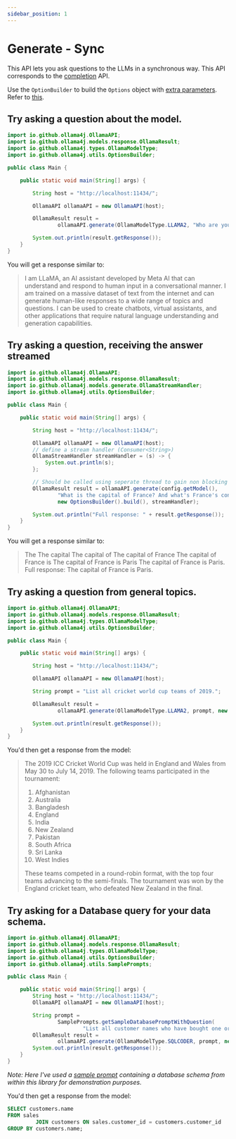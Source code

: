 ```yaml
---
sidebar_position: 1
---
```


# Generate - Sync

This API lets you ask questions to the LLMs in a synchronous way.
This API corresponds to
the [completion](https://github.com/jmorganca/ollama/blob/main/docs/api.md#generate-a-completion) API.

Use the `OptionBuilder` to build the `Options` object
with [extra parameters](https://github.com/jmorganca/ollama/blob/main/docs/modelfile.md#valid-parameters-and-values).
Refer
to [this](/apis-extras/options-builder).

## Try asking a question about the model.

```java
import io.github.ollama4j.OllamaAPI;
import io.github.ollama4j.models.response.OllamaResult;
import io.github.ollama4j.types.OllamaModelType;
import io.github.ollama4j.utils.OptionsBuilder;

public class Main {

    public static void main(String[] args) {

        String host = "http://localhost:11434/";

        OllamaAPI ollamaAPI = new OllamaAPI(host);

        OllamaResult result =
                ollamaAPI.generate(OllamaModelType.LLAMA2, "Who are you?", new OptionsBuilder().build());

        System.out.println(result.getResponse());
    }
}

```

You will get a response similar to:

> I am LLaMA, an AI assistant developed by Meta AI that can understand and respond to human input in a conversational
> manner. I am trained on a massive dataset of text from the internet and can generate human-like responses to a wide
> range of topics and questions. I can be used to create chatbots, virtual assistants, and other applications that
> require
> natural language understanding and generation capabilities.

## Try asking a question, receiving the answer streamed

```java
import io.github.ollama4j.OllamaAPI;
import io.github.ollama4j.models.response.OllamaResult;
import io.github.ollama4j.models.generate.OllamaStreamHandler;
import io.github.ollama4j.utils.OptionsBuilder;

public class Main {

    public static void main(String[] args) {

        String host = "http://localhost:11434/";

        OllamaAPI ollamaAPI = new OllamaAPI(host);
        // define a stream handler (Consumer<String>)
        OllamaStreamHandler streamHandler = (s) -> {
            System.out.println(s);
        };

        // Should be called using seperate thread to gain non blocking streaming effect.
        OllamaResult result = ollamaAPI.generate(config.getModel(),
                "What is the capital of France? And what's France's connection with Mona Lisa?",
                new OptionsBuilder().build(), streamHandler);

        System.out.println("Full response: " + result.getResponse());
    }
}
```

You will get a response similar to:

> The
> The capital
> The capital of
> The capital of France
> The capital of France is
> The capital of France is Paris
> The capital of France is Paris.
> Full response: The capital of France is Paris.

## Try asking a question from general topics.

```java
import io.github.ollama4j.OllamaAPI;
import io.github.ollama4j.models.response.OllamaResult;
import io.github.ollama4j.types.OllamaModelType;
import io.github.ollama4j.utils.OptionsBuilder;

public class Main {

    public static void main(String[] args) {

        String host = "http://localhost:11434/";

        OllamaAPI ollamaAPI = new OllamaAPI(host);

        String prompt = "List all cricket world cup teams of 2019.";

        OllamaResult result =
                ollamaAPI.generate(OllamaModelType.LLAMA2, prompt, new OptionsBuilder().build());

        System.out.println(result.getResponse());
    }
}

```

You'd then get a response from the model:

> The 2019 ICC Cricket World Cup was held in England and Wales from May 30 to July 14, 2019. The
> following teams
> participated in the tournament:
>
> 1. Afghanistan
> 2. Australia
> 3. Bangladesh
> 4. England
> 5. India
> 6. New Zealand
> 7. Pakistan
> 8. South Africa
> 9. Sri Lanka
> 10. West Indies
>
> These teams competed in a round-robin format, with the top four teams advancing to the
> semi-finals. The tournament was
> won by the England cricket team, who defeated New Zealand in the final.

## Try asking for a Database query for your data schema.

```java
import io.github.ollama4j.OllamaAPI;
import io.github.ollama4j.models.response.OllamaResult;
import io.github.ollama4j.types.OllamaModelType;
import io.github.ollama4j.utils.OptionsBuilder;
import io.github.ollama4j.utils.SamplePrompts;

public class Main {

    public static void main(String[] args) {
        String host = "http://localhost:11434/";
        OllamaAPI ollamaAPI = new OllamaAPI(host);

        String prompt =
                SamplePrompts.getSampleDatabasePromptWithQuestion(
                        "List all customer names who have bought one or more products");
        OllamaResult result =
                ollamaAPI.generate(OllamaModelType.SQLCODER, prompt, new OptionsBuilder().build());
        System.out.println(result.getResponse());
    }
}

```

_Note: Here I've used
a [sample prompt](https://github.com/ollama4j/ollama4j/blob/main/src/main/resources/sample-db-prompt-template.txt)
containing a database schema from within this library for demonstration purposes._

You'd then get a response from the model:

```sql
SELECT customers.name
FROM sales
         JOIN customers ON sales.customer_id = customers.customer_id
GROUP BY customers.name;
```
